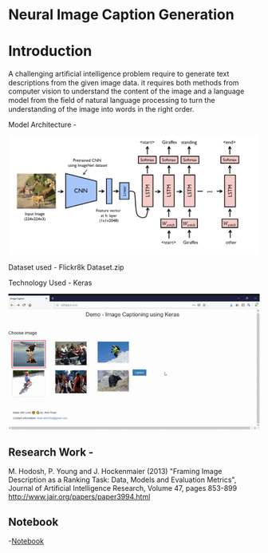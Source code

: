 # Neural Image Caption Generation


# Introduction

A challenging artiﬁcial intelligence problem require to generate text descriptions from the given image data. it requires both methods from computer vision to understand the content of the image and a language model from the ﬁeld of natural language processing to turn the understanding of the image into words in the right order.


Model Architecture -

![Model](https://github.com/Amir22010/NLP_Deep_Learning/blob/master/Image_Captioning_NLP_VISION/model.jpg)

Dataset used - Flickr8k Dataset.zip

Technology Used - Keras


![Demo](https://github.com/Amir22010/NLP_Deep_Learning/blob/master/Image_Captioning_NLP_VISION/output.gif)

## Research Work - 

M. Hodosh, P. Young and J. Hockenmaier (2013) "Framing Image Description as a Ranking Task: Data, Models and Evaluation Metrics", Journal of Artificial Intelligence Research, Volume 47, pages 853-899 http://www.jair.org/papers/paper3994.html


## Notebook

-[Notebook](https://colab.research.google.com/drive/1AktjrHxGqkm9oelQtJO-NUttAO1LE0ga#scrollTo=L8TytTSQkZSo)
